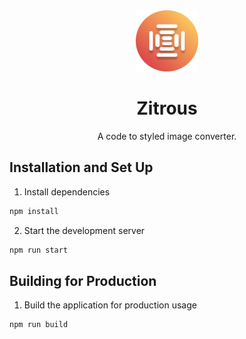 <div align="center">
  <img alt="Logo" src="/public/Logo.png" width="100" />
</div>
<h1 align="center">
  Zitrous
</h1>
<p align="center">
  A code to styled image converter.
</p>

## Installation and Set Up

1. Install dependencies

```sh
npm install
```

2. Start the development server

```sh
npm run start
```

## Building for Production

1. Build the application for production usage

```sh
npm run build
```
